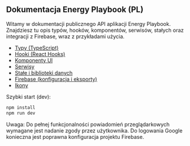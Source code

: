 ## Dokumentacja Energy Playbook (PL)

Witamy w dokumentacji publicznego API aplikacji Energy Playbook. Znajdziesz tu opis typów, hooków, komponentów, serwisów, stałych oraz integracji z Firebase, wraz z przykładami użycia.

- [Typy (TypeScript)](./01-Typy.md)
- [Hooki (React Hooks)](./02-Haki.md)
- [Komponenty UI](./03-Komponenty.md)
- [Serwisy](./04-Serwisy.md)
- [Stałe i biblioteki danych](./05-Konstanty.md)
- [Firebase (konfiguracja i eksporty)](./06-Firebase.md)
- [Ikony](./07-Ikony.md)

Szybki start (dev):

```bash
npm install
npm run dev
```

Uwaga: Do pełnej funkcjonalności powiadomień przeglądarkowych wymagane jest nadanie zgody przez użytkownika. Do logowania Google konieczna jest poprawna konfiguracja projektu Firebase.


